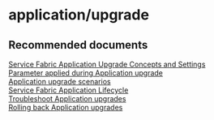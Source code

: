 <properties
	pageTitle="application/upgrade"
	description="application/upgrade"
	service="microsoft.servicefabric"
	resource="clusters"
	authors="chiragpa"
	displayOrder=""
	selfHelpType="generic"
	supportTopicIds="32608939"
	resourceTags=""
	productPesIds="15842"
	cloudEnvironments="public"
/>

# application/upgrade

## **Recommended documents**
[Service Fabric Application Upgrade Concepts and Settings](https://docs.microsoft.com/azure/service-fabric/service-fabric-application-upgrade)<br>
[Parameter applied during Application upgrade](https://docs.microsoft.com/azure/service-fabric/service-fabric-application-upgrade-parameters)<br>
[Application upgrade scenarios](https://docs.microsoft.com/azure/service-fabric/service-fabric-application-upgrade-advanced)<br>
[Service Fabric Application Lifecycle](https://docs.microsoft.com/azure/service-fabric/service-fabric-application-lifecycle)<br>
[Troubleshoot Application upgrades](https://azure.microsoft.com/documentation/articles/service-fabric-application-upgrade-troubleshooting/)<br>
[Rolling back Application upgrades](https://docs.microsoft.com/azure/service-fabric/service-fabric-application-upgrade-advanced#rolling-back-application-upgrades)<br>